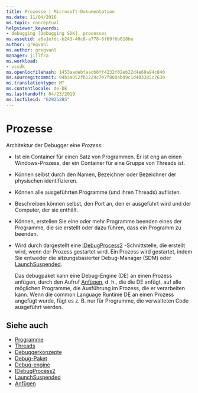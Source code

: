 ```yaml
---
title: Prozesse | Microsoft-Dokumentation
ms.date: 11/04/2016
ms.topic: conceptual
helpviewer_keywords:
- debugging [Debugging SDK], processes
ms.assetid: a6a1efdc-b243-40c8-a778-6f69f6b018be
author: gregvanl
ms.author: gregvanl
manager: jillfra
ms.workload:
- vssdk
ms.openlocfilehash: 1453aadebfaacb6ff4232f02eb22d4e69a94c840
ms.sourcegitcommit: 94b3a052fb1229c7e7f8804b09c1d403385c7630
ms.translationtype: MT
ms.contentlocale: de-DE
ms.lasthandoff: 04/23/2019
ms.locfileid: "62925285"
---
```

# <a name="processes"></a>Prozesse
Architektur der Debugger eine *Prozess*:

- Ist ein Container für einen Satz von Programmen. Er ist eng an einen Windows-Prozess, der ein Container für eine Gruppe von Threads ist.

- Können selbst durch den Namen, Bezeichner oder Bezeichner der physischen identifizieren.

- Können alle ausgeführten Programme (und ihren Threads) auflisten.

- Beschreiben können selbst, den Port an, den er ausgeführt wird und der Computer, der sie enthält.

- Können, erstellen Sie eine oder mehr Programme beenden eines der Programme, die sie erstellt oder dazu führen, dass ein Programm zu beenden.

- Wird durch dargestellt eine [IDebugProcess2](../../extensibility/debugger/reference/idebugprocess2.md) -Schnittstelle, die erstellt wird, wenn der Prozess gestartet wird. Ein Prozess wird gestartet, indem Sie entweder die sitzungsbasierter Debug-Manager (SDM) oder [LaunchSuspended](../../extensibility/debugger/reference/idebugenginelaunch2-launchsuspended.md).

  Das debugpaket kann eine Debug-Engine (DE) an einen Prozess anfügen, durch den Aufruf [Anfügen](../../extensibility/debugger/reference/idebugprocess2-attach.md), d. h., die die DE anfügt, auf alle möglichen Programme, die Ausführung im Prozess, die er verarbeiten kann. Wenn die common Language Runtime DE an einen Prozess angefügt wurde, fügt es z. B. nur für Programme, die verwalteten Code ausgeführt werden.

## <a name="see-also"></a>Siehe auch
- [Programme](../../extensibility/debugger/programs.md)
- [Threads](../../extensibility/debugger/threads.md)
- [Debuggerkonzepte](../../extensibility/debugger/debugger-concepts.md)
- [Debug-Paket](../../extensibility/debugger/debug-package.md)
- [Debug-engine](../../extensibility/debugger/debug-engine.md)
- [IDebugProcess2](../../extensibility/debugger/reference/idebugprocess2.md)
- [LaunchSuspended](../../extensibility/debugger/reference/idebugenginelaunch2-launchsuspended.md)
- [Anfügen](../../extensibility/debugger/reference/idebugprocess2-attach.md)